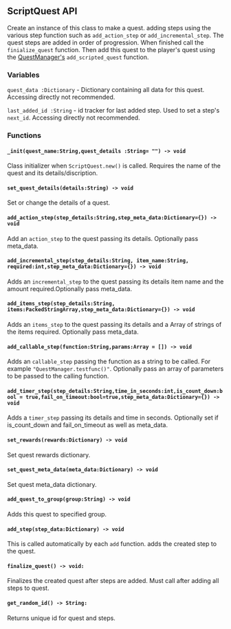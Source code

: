 ## ScriptQuest API

Create an instance of this class to make a quest. adding steps using the various step function such as `add_action_step` or `add_incremental_step`. The quest steps are added in order of progression.
When finished call the `finialize_quest` function. Then add this quest to the player's quest using the [QuestManager's](Quest_Manager_API.md) `add_scripted_quest` function.

### Variables
`quest_data :Dictionary` - Dictionary containing all data for this quest. Accessing directly not recommended.

`last_added_id :String` - id tracker for last added step. Used to set a step's `next_id`. Accessing directly not recommended.

### Functions

#### `_init(quest_name:String,quest_details :String= "") -> void`

Class initializer when `ScriptQuest.new()` is called. Requires the name of the quest and its details/discription.

#### `set_quest_details(details:String) -> void`

Set or change the details of a quest.

#### `add_action_step(step_details:String,step_meta_data:Dictionary={}) -> void`

Add an `action_step` to the quest passing its details. Optionally pass meta_data.

#### `add_incremental_step(step_details:String, item_name:String, required:int,step_meta_data:Dictionary={}) -> void`

Adds an `incremental_step` to the quest passing its details item name and the amount required.Optionally pass meta_data.

#### `add_items_step(step_details:String, items:PackedStringArray,step_meta_data:Dictionary={}) -> void`

Adds an `items_step` to the quest passing its details and a Array of strings of the items required. Optionally pass meta_data.

#### `add_callable_step(function:String,params:Array = []) -> void`

Adds an `callable_step` passing the function as a string to be called. For example `"QuestManager.testfunc()"`. Optionally pass an array of parameters to be passed to the calling function. 

#### `add_timer_step(step_details:String,time_in_seconds:int,is_count_down:bool = true,fail_on_timeout:bool=true,step_meta_data:Dictionary={}) -> void`

Adds a `timer_step` passing its details and time in seconds. Optionally set if is_count_down and fail_on_timeout as well as meta_data.

#### `set_rewards(rewards:Dictionary) -> void`
Set quest rewards dictionary.

#### `set_quest_meta_data(meta_data:Dictionary) -> void`
Set quest meta_data dictionary.

#### `add_quest_to_group(group:String) -> void`
Adds this quest to specified group.

#### `add_step(step_data:Dictionary) -> void`

This is called automatically by each `add` function. adds the created step to the quest.

#### `finalize_quest() -> void:`

Finalizes the created quest after steps are added.
Must call after adding all steps to quest.

#### `get_random_id() -> String:`

Returns unique id for quest and steps.
